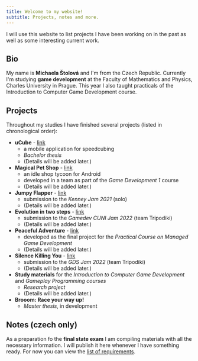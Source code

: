 ```yaml
---
title: Welcome to my website!
subtitle: Projects, notes and more.
---
```



I will use this website to list projects I have been working on in the past as well as some interesting current work.

## Bio
My name is **Michaela Štolová** and I'm from the Czech Republic.
Currently I'm studying **game development** at the Faculty of Mathematics and Physics, Charles University in Prague.
This year I also taught practicals of the Introduction to Computer Game Development course.

## Projects
Throughout my studies I have finished several projects (listed in chronological order):
- **uCube** - [link](https://dspace.cuni.cz/handle/20.500.11956/119422)
  - a mobile application for speedcubing
  - *Bachelor thesis*
  - (Details will be added later.)
- **Magical Pet Shop** - [link](https://play.google.com/store/apps/details?id=com.TheTeamBehind.MagicalPetShop)
  - an idle shop tycoon for Android
  - developed in a team as part of the *Game Development 1* course
  - (Details will be added later.)
- **Jumpy Flapper** - [link](https://michelle2.itch.io/jumpy-flapper)
  - submission to the *Kenney Jam 2021* (solo)
  - (Details will be added later.)
- **Evolution in two steps** - [link](https://michelle2.itch.io/evolution-in-two-steps-now-for-real)
  - submission to the *Gamedev CUNI Jam 2022* (team Tripodiki)
  - (Details will be added later.)
- **Peaceful Adventure** - [link](https://michelle2.itch.io/peaceful-adventure)
  - developed as the final project for the *Practical Course on Managed Game Development*
  - (Details will be added later.)
- **Silence Killing You** - [link](https://michelle2.itch.io/silence-killing-you)
  - submission to the *GDS Jam 2022* (team Tripodiki)
  - (Details will be added later.)
- **Study materials** for the *Introduction to Computer Game Development* and *Gameplay Programming courses*
  - *Research project*
  - (Details will be added later.)
- **Brooom: Race your way up!**
  - *Master thesis*, in development

## Notes (czech only)
As a preparation fo the **final state exam** I am compiling materials with all the necessary information.
I will publish it here whenever I have something ready.
For now you can view the [list of requirements](./notes/requirements.md).
